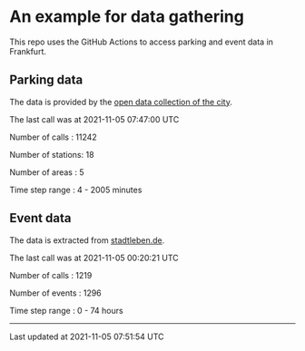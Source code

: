 # An example for data gathering

This repo uses the GitHub Actions to access parking and event data in Frankfurt.

## Parking data
The data is provided by the [open data collection of the city](https://www.offenedaten.frankfurt.de/).

The last call was at 2021-11-05 07:47:00 UTC

Number of calls   : 11242

Number of stations:    18

Number of areas   :     5

Time step range   :     4 -  2005 minutes


## Event data
The data is extracted from [stadtleben.de](https://stadtleben.de/frankfurt/).

The last call was at 2021-11-05 00:20:21 UTC

Number of calls   : 1219

Number of events  : 1296

Time step range   :    0 -   74 hours


----

Last updated at 2021-11-05 07:51:54 UTC
